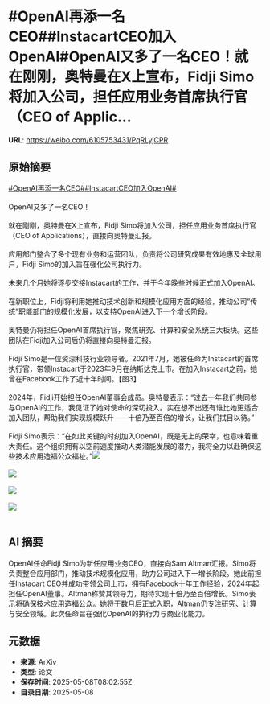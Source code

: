 # #OpenAI再添一名CEO##InstacartCEO加入OpenAI#OpenAI又多了一名CEO！就在刚刚，奥特曼在X上宣布，Fidji Simo将加入公司，担任应用业务首席执行官（CEO of Applic...

**URL**: https://weibo.com/6105753431/PqRLyjCPR

## 原始摘要

<a href="https://m.weibo.cn/search?containerid=231522type%3D1%26t%3D10%26q%3D%23OpenAI%E5%86%8D%E6%B7%BB%E4%B8%80%E5%90%8DCEO%23&amp;extparam=%23OpenAI%E5%86%8D%E6%B7%BB%E4%B8%80%E5%90%8DCEO%23" data-hide=""><span class="surl-text">#OpenAI再添一名CEO#</span></a><a href="https://m.weibo.cn/search?containerid=231522type%3D1%26t%3D10%26q%3D%23InstacartCEO%E5%8A%A0%E5%85%A5OpenAI%23&amp;extparam=%23InstacartCEO%E5%8A%A0%E5%85%A5OpenAI%23" data-hide=""><span class="surl-text">#InstacartCEO加入OpenAI#</span></a><br><br>OpenAI又多了一名CEO！<br><br>就在刚刚，奥特曼在X上宣布，Fidji Simo将加入公司，担任应用业务首席执行官（CEO of Applications），直接向奥特曼汇报。<br><br>应用部门整合了多个现有业务和运营团队，负责将公司研究成果有效地惠及全球用户，Fidji Simo的加入旨在强化公司执行力。<br><br>未来几个月她将逐步交接Instacart的工作，并于今年晚些时候正式加入OpenAI。<br><br>在新职位上，Fidji将利用她推动技术创新和规模化应用方面的经验，推动公司“传统”职能部门的规模化发展，以支持OpenAI进入下一个增长阶段。<br><br>奥特曼仍将担任OpenAI首席执行官，聚焦研究、计算和安全系统三大板块。这些团队在Fidji加入公司后仍将直接向奥特曼汇报。<br><br>Fidji Simo是一位资深科技行业领导者。2021年7月，她被任命为Instacart的首席执行官，带领Instacart于2023年9月在纳斯达克上市。在加入Instacart之前，她曾在Facebook工作了近十年时间。【图3】<br><br>2024年，Fidji开始担任OpenAI董事会成员。奥特曼表示：“过去一年我们共同参与OpenAI的工作，我见证了她对使命的深切投入。实在想不出还有谁比她更适合加入团队，帮助我们实现规模跃升——十倍乃至百倍的增长，让我们拭目以待。”<br><br>Fidji Simo表示：“在如此关键的时刻加入OpenAI，既是无上的荣幸，也意味着重大责任。这个组织拥有以空前速度推动人类潜能发展的潜力，我将全力以赴确保这些技术应用造福公众福祉。”<img style="" src="https://tvax3.sinaimg.cn/large/006Fd7o3gy1i18200az5mj30ws0q6484.jpg" referrerpolicy="no-referrer"><br><br><img style="" src="https://tvax4.sinaimg.cn/large/006Fd7o3gy1i18200rj0mj315m1gytlt.jpg" referrerpolicy="no-referrer"><br><br><img style="" src="https://tvax3.sinaimg.cn/large/006Fd7o3gy1i182m92oanj30x21j04ag.jpg" referrerpolicy="no-referrer"><br><br><img style="" src="https://tvax1.sinaimg.cn/large/006Fd7o3ly1i182oajpgtj33402c0qv9.jpg" referrerpolicy="no-referrer"><br><br>

## AI 摘要

OpenAI任命Fidji Simo为新任应用业务CEO，直接向Sam Altman汇报。Simo将负责整合应用部门，推动技术规模化应用，助力公司进入下一增长阶段。她此前担任Instacart CEO并成功带领公司上市，拥有Facebook十年工作经验，2024年起担任OpenAI董事。Altman称赞其领导力，期待实现十倍乃至百倍增长。Simo表示将确保技术应用造福公众。她将于数月后正式入职，Altman仍专注研究、计算与安全领域。此次任命旨在强化OpenAI的执行力与商业化能力。

## 元数据

- **来源**: ArXiv
- **类型**: 论文
- **保存时间**: 2025-05-08T08:02:55Z
- **目录日期**: 2025-05-08
